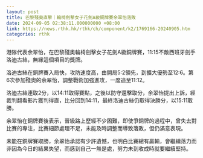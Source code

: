 ```yaml
---
layout: post
title: 巴黎殘奧直擊｜輪椅劍擊女子花劍A級銅牌賽余翠怡落敗
date: 2024-09-05 02:38:11.000000000 +08:00
link: https://news.rthk.hk/rthk/ch/component/k2/1769166-20240905.htm
categories: rthk
---
```


港隊代表余翠怡，在巴黎殘奧輪椅劍擊女子花劍A級銅牌賽，11:15不敵西班牙劍手洛迪古絲，無緣這個項目的獎牌。

洛迪古絲在銅牌賽入局快，攻防速度高，由開局5:2領先，到擴大優勢至12:6。第6次參加殘奧的余翠怡，調整戰術加強進攻，一度追至11:12。

洛迪古絲連取2分，以14:11取得賽點，之後以防守還擊取分，余翠怡提出上訴，經裁判翻看影片獲判得直，比分回到14:11，最終洛迪古絲仍取得決勝分，以15:11取勝。

余翠怡在銅牌賽後表示，晉級路上歷經不少困難，即使爭銅牌的過程中，曾失去對比賽的專注，比賽細節處理不足，未能及時調整而導致落敗，但仍滿意表現。

未能在銅牌賽取勝，余翠怡承認有少許遺憾，也明白比賽總有贏輸，會繼續落力而非因為今日的結果失望，而感到自己一無是處，努力未到收成時就要繼續堅持。

